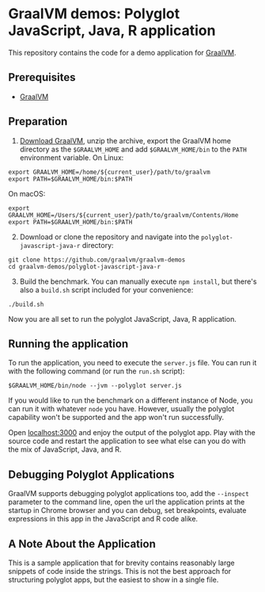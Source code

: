 # GraalVM demos: Polyglot JavaScript, Java, R application


This repository contains the code for a demo application for [GraalVM](graalvm.org).

## Prerequisites
* [GraalVM](http://graalvm.org)

## Preparation

1. [Download GraalVM](https://www.graalvm.org/downloads/), unzip the archive, export the GraalVM home directory as the `$GRAALVM_HOME` and add `$GRAALVM_HOME/bin` to the `PATH` environment variable.
On Linux:
```
export GRAALVM_HOME=/home/${current_user}/path/to/graalvm
export PATH=$GRAALVM_HOME/bin:$PATH
```
On macOS:
```
export GRAALVM_HOME=/Users/${current_user}/path/to/graalvm/Contents/Home
export PATH=$GRAALVM_HOME/bin:$PATH
```

2. Download or clone the repository and navigate into the `polyglot-javascript-java-r` directory:

```
git clone https://github.com/graalvm/graalvm-demos
cd graalvm-demos/polyglot-javascript-java-r
```

3. Build the benchmark. You can manually execute `npm install`, but there's also a `build.sh` script included for your convenience:
```
./build.sh
```

Now you are all set to run the polyglot JavaScript, Java, R application.

## Running the application
To run the application, you need to execute the `server.js` file. You can run it with the following command (or run the `run.sh` script):

```
$GRAALVM_HOME/bin/node --jvm --polyglot server.js
```

If you would like to run the benchmark on a different instance of Node, you can run it with whatever `node` you have. However, usually the polyglot capability won't be supported and the app won't run successfully.

Open [localhost:3000](localhost:3000) and enjoy the output of the polyglot app. Play with the source code and restart the application to see what else can you do with the mix of JavaScript, Java, and R.

## Debugging Polyglot Applications

GraalVM supports debugging polyglot applications too, add the `--inspect` parameter to the command line, open the url the application prints at the startup in Chrome browser and you can debug, set breakpoints, evaluate expressions in this app in the JavaScript and R code alike.

## A Note About the Application

This is a sample application that for brevity contains reasonably large snippets of code inside the strings. This is not the best approach for structuring polyglot apps, but the easiest to show in a single file.
